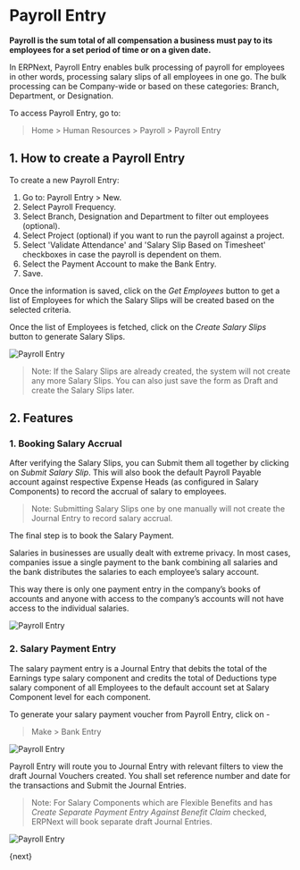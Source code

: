 <!-- add-breadcrumbs -->
# Payroll Entry

**Payroll is the sum total of all compensation a business must pay to its employees for a set period of time or on a given date.**

In ERPNext, Payroll Entry enables bulk processing of payroll for employees in other words, processing salary slips of all employees in one go. The bulk processing can be Company-wide or based on these categories: Branch, Department, or Designation. 

To access Payroll Entry, go to:

> Home > Human Resources > Payroll > Payroll Entry 



## 1. How to create a Payroll Entry

To create a new Payroll Entry:

1. Go to: Payroll Entry > New.
1. Select Payroll Frequency.
1. Select Branch, Designation and Department to filter out employees (optional).
1. Select Project (optional) if you want to run the payroll against a project.
1. Select 'Validate Attendance' and 'Salary Slip Based on Timesheet' checkboxes in case the payroll is dependent on them.
1. Select the Payment Account to make the Bank Entry.
1. Save. 


Once the information is saved, click on the _Get Employees_ button to get a list of Employees for which the Salary Slips will be created based on the selected criteria.

Once the list of Employees is fetched, click on the _Create Salary Slips_ button to generate Salary Slips.


<img class="screenshot" alt="Payroll Entry" src="/docs/assets/img/human-resources/payroll-entry.png">



> Note: If the Salary Slips are already created, the system will not create any more Salary Slips. You can also just save the form as Draft and create the Salary Slips later.


## 2. Features 

### 1. Booking Salary Accrual 
After verifying the Salary Slips, you can Submit them all together by clicking on _Submit Salary Slip_. This will also book the default Payroll Payable account against respective Expense Heads (as configured in Salary Components) to record the accrual of salary to employees.

> Note: Submitting Salary Slips one by one manually will not create the Journal Entry to record salary accrual.

The final step is to book the Salary Payment.

Salaries in businesses are usually dealt with extreme privacy. In most cases, companies issue a single payment to the bank combining all salaries and the bank distributes the salaries to each employee’s salary account. 


This way there is only one payment entry in the company’s books of accounts and anyone with access to the company’s accounts will not have access to the individual salaries.


<img class="screenshot" alt="Payroll Entry" src="/docs/assets/img/human-resources/payroll-make-accrual-entry.png">



### 2. Salary Payment Entry

The salary payment entry is a Journal Entry that debits the total of the Earnings type salary component and credits the total of Deductions type salary component of all Employees to the default account set at Salary Component level for each component.

To generate your salary payment voucher from Payroll Entry, click on -
> Make > Bank Entry

<img class="screenshot" alt="Payroll Entry" src="/docs/assets/img/human-resources/payroll-make-bank-entry.png">

Payroll Entry will route you to Journal Entry with relevant filters to view the draft Journal Vouchers created. You shall set reference number and date for the transactions and Submit the Journal Entries.

> Note: For Salary Components which are Flexible Benefits and has _Create Separate Payment Entry Against Benefit Claim_ checked, ERPNext will book separate draft Journal Entries.

<img class="screenshot" alt="Payroll Entry" src="/docs/assets/img/human-resources/payroll-journal-entry.png">

{next}
